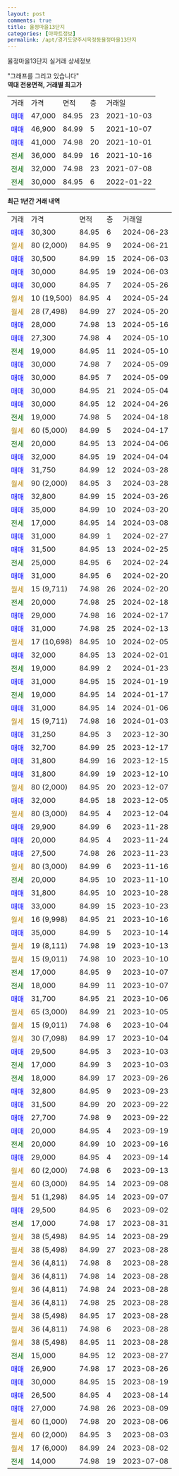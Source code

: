 ```yaml
---
layout: post
comments: true
title: 율정마을13단지
categories: [아파트정보]
permalink: /apt/경기도양주시옥정동율정마을13단지
---
```


율정마을13단지 실거래 상세정보

<script type="text/javascript">
  google.charts.load('current', {'packages':['line', 'corechart']});
  google.charts.setOnLoadCallback(drawChart);

  function drawChart() {
    var data = new google.visualization.DataTable();
    data.addColumn('date', '거래일');
    data.addColumn('number', "매매");
    data.addColumn('number', "전세");
    data.addColumn('number', "전매");

    data.addRows([[new Date(Date.parse("2024-06-23")), 30300, null, null], [new Date(Date.parse("2024-06-21")), null, null, null], [new Date(Date.parse("2024-06-03")), 30500, null, null], [new Date(Date.parse("2024-06-03")), 30000, null, null], [new Date(Date.parse("2024-05-26")), 30000, null, null], [new Date(Date.parse("2024-05-24")), null, null, null], [new Date(Date.parse("2024-05-20")), null, null, null], [new Date(Date.parse("2024-05-16")), 28000, null, null], [new Date(Date.parse("2024-05-10")), 27300, null, null], [new Date(Date.parse("2024-05-10")), null, 19000, null], [new Date(Date.parse("2024-05-09")), 30000, null, null], [new Date(Date.parse("2024-05-09")), 30000, null, null], [new Date(Date.parse("2024-05-04")), 30000, null, null], [new Date(Date.parse("2024-04-26")), 30000, null, null], [new Date(Date.parse("2024-04-18")), null, 19000, null], [new Date(Date.parse("2024-04-17")), null, null, null], [new Date(Date.parse("2024-04-06")), null, 20000, null], [new Date(Date.parse("2024-04-04")), 32000, null, null], [new Date(Date.parse("2024-03-28")), 31750, null, null], [new Date(Date.parse("2024-03-28")), null, null, null], [new Date(Date.parse("2024-03-26")), 32800, null, null], [new Date(Date.parse("2024-03-20")), 35000, null, null], [new Date(Date.parse("2024-03-08")), null, 17000, null], [new Date(Date.parse("2024-02-27")), 31000, null, null], [new Date(Date.parse("2024-02-25")), 31500, null, null], [new Date(Date.parse("2024-02-24")), null, 25000, null], [new Date(Date.parse("2024-02-20")), 31000, null, null], [new Date(Date.parse("2024-02-20")), null, null, null], [new Date(Date.parse("2024-02-18")), null, 20000, null], [new Date(Date.parse("2024-02-17")), 29000, null, null], [new Date(Date.parse("2024-02-13")), 31000, null, null], [new Date(Date.parse("2024-02-05")), null, null, null], [new Date(Date.parse("2024-02-01")), 32000, null, null], [new Date(Date.parse("2024-01-23")), null, 19000, null], [new Date(Date.parse("2024-01-19")), 31000, null, null], [new Date(Date.parse("2024-01-17")), null, 19000, null], [new Date(Date.parse("2024-01-06")), 31000, null, null], [new Date(Date.parse("2024-01-03")), null, null, null], [new Date(Date.parse("2023-12-30")), 31250, null, null], [new Date(Date.parse("2023-12-17")), 32700, null, null], [new Date(Date.parse("2023-12-15")), 31800, null, null], [new Date(Date.parse("2023-12-10")), 31800, null, null], [new Date(Date.parse("2023-12-07")), null, null, null], [new Date(Date.parse("2023-12-05")), 32000, null, null], [new Date(Date.parse("2023-12-04")), null, null, null], [new Date(Date.parse("2023-11-28")), 29900, null, null], [new Date(Date.parse("2023-11-24")), 20000, null, null], [new Date(Date.parse("2023-11-23")), 27500, null, null], [new Date(Date.parse("2023-11-16")), null, null, null], [new Date(Date.parse("2023-11-10")), null, 20000, null], [new Date(Date.parse("2023-10-28")), 31800, null, null], [new Date(Date.parse("2023-10-23")), 33000, null, null], [new Date(Date.parse("2023-10-16")), null, null, null], [new Date(Date.parse("2023-10-14")), 35000, null, null], [new Date(Date.parse("2023-10-13")), null, null, null], [new Date(Date.parse("2023-10-10")), null, null, null], [new Date(Date.parse("2023-10-07")), null, 17000, null], [new Date(Date.parse("2023-10-07")), null, 18000, null], [new Date(Date.parse("2023-10-06")), 31700, null, null], [new Date(Date.parse("2023-10-05")), null, null, null], [new Date(Date.parse("2023-10-04")), null, null, null], [new Date(Date.parse("2023-10-04")), null, null, null], [new Date(Date.parse("2023-10-03")), 29500, null, null], [new Date(Date.parse("2023-10-03")), null, 17000, null], [new Date(Date.parse("2023-09-26")), null, 18000, null], [new Date(Date.parse("2023-09-23")), 32800, null, null], [new Date(Date.parse("2023-09-22")), 31500, null, null], [new Date(Date.parse("2023-09-22")), 27700, null, null], [new Date(Date.parse("2023-09-19")), 20000, null, null], [new Date(Date.parse("2023-09-16")), null, 20000, null], [new Date(Date.parse("2023-09-14")), 29000, null, null], [new Date(Date.parse("2023-09-13")), null, null, null], [new Date(Date.parse("2023-09-08")), null, null, null], [new Date(Date.parse("2023-09-07")), null, null, null], [new Date(Date.parse("2023-09-02")), 29500, null, null], [new Date(Date.parse("2023-08-31")), null, 17000, null], [new Date(Date.parse("2023-08-29")), null, null, null], [new Date(Date.parse("2023-08-28")), null, null, null], [new Date(Date.parse("2023-08-28")), null, null, null], [new Date(Date.parse("2023-08-28")), null, null, null], [new Date(Date.parse("2023-08-28")), null, null, null], [new Date(Date.parse("2023-08-28")), null, null, null], [new Date(Date.parse("2023-08-28")), null, null, null], [new Date(Date.parse("2023-08-28")), null, null, null], [new Date(Date.parse("2023-08-28")), null, null, null], [new Date(Date.parse("2023-08-27")), null, 15000, null], [new Date(Date.parse("2023-08-26")), 26900, null, null], [new Date(Date.parse("2023-08-19")), 30000, null, null], [new Date(Date.parse("2023-08-14")), 26500, null, null], [new Date(Date.parse("2023-08-09")), 27000, null, null], [new Date(Date.parse("2023-08-06")), null, null, null], [new Date(Date.parse("2023-08-03")), null, null, null], [new Date(Date.parse("2023-08-02")), null, null, null], [new Date(Date.parse("2023-07-08")), null, 14000, null]]);

    var options = {
      hAxis: {
        format: 'yyyy/MM/dd'
      },    
      lineWidth: 0,
      pointsVisible: true,    
      title: '최근 1년간 유형별 실거래가 분포',
      legend: { position: 'bottom' }
    };

    var formatter = new google.visualization.NumberFormat({pattern:'###,###'} );
    formatter.format(data, 1);
    formatter.format(data, 2);
    
    setTimeout(function() {
        var chart = new google.visualization.LineChart(document.getElementById('columnchart_material'));
        chart.draw(data, (options));
        document.getElementById('loading').style.display = 'none';
    }, 200);
  }
</script>


<div id="loading" style="z-index:20; display: block; margin-left: 0px">"그래프를 그리고 있습니다"</div>
<div id="columnchart_material" style="width: 95%; margin-left: 0px; display: block"></div>
<!-- contents start -->
<b>역대 전용면적, 거래별 최고가</b>
<table class="sortable">
    <tr>
      <td>거래</td>
      <td>가격</td>
      <td>면적</td>
      <td>층</td>
      <td>거래일</td>
    </tr>
        <tr>
          <td><a style="color: blue">매매</a></td>
          <td>47,000</td>
          <td>84.95</td>
          <td>23</td>
          <td>2021-10-03</td>
        </tr>            <tr>
          <td><a style="color: blue">매매</a></td>
          <td>46,900</td>
          <td>84.99</td>
          <td>5</td>
          <td>2021-10-07</td>
        </tr>            <tr>
          <td><a style="color: blue">매매</a></td>
          <td>41,000</td>
          <td>74.98</td>
          <td>20</td>
          <td>2021-10-01</td>
        </tr>        
        <tr>
              <td><a style="color: darkgreen">전세</a></td>
              <td>36,000</td>
              <td>84.99</td>
              <td>16</td>
              <td>2021-10-16</td>
            </tr>            <tr>
              <td><a style="color: darkgreen">전세</a></td>
              <td>32,000</td>
              <td>74.98</td>
              <td>23</td>
              <td>2021-07-08</td>
            </tr>            <tr>
              <td><a style="color: darkgreen">전세</a></td>
              <td>30,000</td>
              <td>84.95</td>
              <td>6</td>
              <td>2022-01-22</td>
            </tr>        
    
</table>

<b>최근 1년간 거래 내역</b>

<table class="sortable">
    <tr>
      <td>거래</td>
      <td>가격</td>
      <td>면적</td>
      <td>층</td>
      <td>거래일</td>
    </tr>
    <tr>
      <td><a style="color: blue">매매</a></td>
      <td>30,300</td>
      <td>84.95</td>
      <td>6</td>
      <td>2024-06-23</td>
    </tr>          <tr>
      <td><a style="color: darkgoldenrod">월세</a></td>
      <td>80 (2,000)</td>
      <td>84.95</td>
      <td>9</td>
      <td>2024-06-21</td>
    </tr>          <tr>
      <td><a style="color: blue">매매</a></td>
      <td>30,500</td>
      <td>84.99</td>
      <td>15</td>
      <td>2024-06-03</td>
    </tr>          <tr>
      <td><a style="color: blue">매매</a></td>
      <td>30,000</td>
      <td>84.95</td>
      <td>19</td>
      <td>2024-06-03</td>
    </tr>          <tr>
      <td><a style="color: blue">매매</a></td>
      <td>30,000</td>
      <td>84.95</td>
      <td>7</td>
      <td>2024-05-26</td>
    </tr>          <tr>
      <td><a style="color: darkgoldenrod">월세</a></td>
      <td>10 (19,500)</td>
      <td>84.95</td>
      <td>4</td>
      <td>2024-05-24</td>
    </tr>          <tr>
      <td><a style="color: darkgoldenrod">월세</a></td>
      <td>28 (7,498)</td>
      <td>84.99</td>
      <td>27</td>
      <td>2024-05-20</td>
    </tr>          <tr>
      <td><a style="color: blue">매매</a></td>
      <td>28,000</td>
      <td>74.98</td>
      <td>13</td>
      <td>2024-05-16</td>
    </tr>          <tr>
      <td><a style="color: blue">매매</a></td>
      <td>27,300</td>
      <td>74.98</td>
      <td>4</td>
      <td>2024-05-10</td>
    </tr>          <tr>
      <td><a style="color: darkgreen">전세</a></td>
      <td>19,000</td>
      <td>84.95</td>
      <td>11</td>
      <td>2024-05-10</td>
    </tr>          <tr>
      <td><a style="color: blue">매매</a></td>
      <td>30,000</td>
      <td>74.98</td>
      <td>7</td>
      <td>2024-05-09</td>
    </tr>          <tr>
      <td><a style="color: blue">매매</a></td>
      <td>30,000</td>
      <td>84.95</td>
      <td>7</td>
      <td>2024-05-09</td>
    </tr>          <tr>
      <td><a style="color: blue">매매</a></td>
      <td>30,000</td>
      <td>84.95</td>
      <td>21</td>
      <td>2024-05-04</td>
    </tr>          <tr>
      <td><a style="color: blue">매매</a></td>
      <td>30,000</td>
      <td>84.95</td>
      <td>12</td>
      <td>2024-04-26</td>
    </tr>          <tr>
      <td><a style="color: darkgreen">전세</a></td>
      <td>19,000</td>
      <td>74.98</td>
      <td>5</td>
      <td>2024-04-18</td>
    </tr>          <tr>
      <td><a style="color: darkgoldenrod">월세</a></td>
      <td>60 (5,000)</td>
      <td>84.99</td>
      <td>5</td>
      <td>2024-04-17</td>
    </tr>          <tr>
      <td><a style="color: darkgreen">전세</a></td>
      <td>20,000</td>
      <td>84.95</td>
      <td>13</td>
      <td>2024-04-06</td>
    </tr>          <tr>
      <td><a style="color: blue">매매</a></td>
      <td>32,000</td>
      <td>84.95</td>
      <td>19</td>
      <td>2024-04-04</td>
    </tr>          <tr>
      <td><a style="color: blue">매매</a></td>
      <td>31,750</td>
      <td>84.99</td>
      <td>12</td>
      <td>2024-03-28</td>
    </tr>          <tr>
      <td><a style="color: darkgoldenrod">월세</a></td>
      <td>90 (2,000)</td>
      <td>84.95</td>
      <td>3</td>
      <td>2024-03-28</td>
    </tr>          <tr>
      <td><a style="color: blue">매매</a></td>
      <td>32,800</td>
      <td>84.99</td>
      <td>15</td>
      <td>2024-03-26</td>
    </tr>          <tr>
      <td><a style="color: blue">매매</a></td>
      <td>35,000</td>
      <td>84.99</td>
      <td>10</td>
      <td>2024-03-20</td>
    </tr>          <tr>
      <td><a style="color: darkgreen">전세</a></td>
      <td>17,000</td>
      <td>84.95</td>
      <td>14</td>
      <td>2024-03-08</td>
    </tr>          <tr>
      <td><a style="color: blue">매매</a></td>
      <td>31,000</td>
      <td>84.99</td>
      <td>1</td>
      <td>2024-02-27</td>
    </tr>          <tr>
      <td><a style="color: blue">매매</a></td>
      <td>31,500</td>
      <td>84.95</td>
      <td>13</td>
      <td>2024-02-25</td>
    </tr>          <tr>
      <td><a style="color: darkgreen">전세</a></td>
      <td>25,000</td>
      <td>84.95</td>
      <td>6</td>
      <td>2024-02-24</td>
    </tr>          <tr>
      <td><a style="color: blue">매매</a></td>
      <td>31,000</td>
      <td>84.95</td>
      <td>6</td>
      <td>2024-02-20</td>
    </tr>          <tr>
      <td><a style="color: darkgoldenrod">월세</a></td>
      <td>15 (9,711)</td>
      <td>74.98</td>
      <td>26</td>
      <td>2024-02-20</td>
    </tr>          <tr>
      <td><a style="color: darkgreen">전세</a></td>
      <td>20,000</td>
      <td>74.98</td>
      <td>25</td>
      <td>2024-02-18</td>
    </tr>          <tr>
      <td><a style="color: blue">매매</a></td>
      <td>29,000</td>
      <td>74.98</td>
      <td>16</td>
      <td>2024-02-17</td>
    </tr>          <tr>
      <td><a style="color: blue">매매</a></td>
      <td>31,000</td>
      <td>74.98</td>
      <td>25</td>
      <td>2024-02-13</td>
    </tr>          <tr>
      <td><a style="color: darkgoldenrod">월세</a></td>
      <td>17 (10,698)</td>
      <td>84.95</td>
      <td>10</td>
      <td>2024-02-05</td>
    </tr>          <tr>
      <td><a style="color: blue">매매</a></td>
      <td>32,000</td>
      <td>84.95</td>
      <td>13</td>
      <td>2024-02-01</td>
    </tr>          <tr>
      <td><a style="color: darkgreen">전세</a></td>
      <td>19,000</td>
      <td>84.99</td>
      <td>2</td>
      <td>2024-01-23</td>
    </tr>          <tr>
      <td><a style="color: blue">매매</a></td>
      <td>31,000</td>
      <td>84.95</td>
      <td>15</td>
      <td>2024-01-19</td>
    </tr>          <tr>
      <td><a style="color: darkgreen">전세</a></td>
      <td>19,000</td>
      <td>84.95</td>
      <td>14</td>
      <td>2024-01-17</td>
    </tr>          <tr>
      <td><a style="color: blue">매매</a></td>
      <td>31,000</td>
      <td>84.95</td>
      <td>14</td>
      <td>2024-01-06</td>
    </tr>          <tr>
      <td><a style="color: darkgoldenrod">월세</a></td>
      <td>15 (9,711)</td>
      <td>74.98</td>
      <td>16</td>
      <td>2024-01-03</td>
    </tr>          <tr>
      <td><a style="color: blue">매매</a></td>
      <td>31,250</td>
      <td>84.95</td>
      <td>3</td>
      <td>2023-12-30</td>
    </tr>          <tr>
      <td><a style="color: blue">매매</a></td>
      <td>32,700</td>
      <td>84.99</td>
      <td>25</td>
      <td>2023-12-17</td>
    </tr>          <tr>
      <td><a style="color: blue">매매</a></td>
      <td>31,800</td>
      <td>84.99</td>
      <td>16</td>
      <td>2023-12-15</td>
    </tr>          <tr>
      <td><a style="color: blue">매매</a></td>
      <td>31,800</td>
      <td>84.99</td>
      <td>19</td>
      <td>2023-12-10</td>
    </tr>          <tr>
      <td><a style="color: darkgoldenrod">월세</a></td>
      <td>80 (2,000)</td>
      <td>84.95</td>
      <td>20</td>
      <td>2023-12-07</td>
    </tr>          <tr>
      <td><a style="color: blue">매매</a></td>
      <td>32,000</td>
      <td>84.95</td>
      <td>18</td>
      <td>2023-12-05</td>
    </tr>          <tr>
      <td><a style="color: darkgoldenrod">월세</a></td>
      <td>80 (3,000)</td>
      <td>84.95</td>
      <td>4</td>
      <td>2023-12-04</td>
    </tr>          <tr>
      <td><a style="color: blue">매매</a></td>
      <td>29,900</td>
      <td>84.99</td>
      <td>6</td>
      <td>2023-11-28</td>
    </tr>          <tr>
      <td><a style="color: blue">매매</a></td>
      <td>20,000</td>
      <td>84.95</td>
      <td>4</td>
      <td>2023-11-24</td>
    </tr>          <tr>
      <td><a style="color: blue">매매</a></td>
      <td>27,500</td>
      <td>74.98</td>
      <td>26</td>
      <td>2023-11-23</td>
    </tr>          <tr>
      <td><a style="color: darkgoldenrod">월세</a></td>
      <td>80 (3,000)</td>
      <td>84.99</td>
      <td>6</td>
      <td>2023-11-16</td>
    </tr>          <tr>
      <td><a style="color: darkgreen">전세</a></td>
      <td>20,000</td>
      <td>84.95</td>
      <td>10</td>
      <td>2023-11-10</td>
    </tr>          <tr>
      <td><a style="color: blue">매매</a></td>
      <td>31,800</td>
      <td>84.95</td>
      <td>10</td>
      <td>2023-10-28</td>
    </tr>          <tr>
      <td><a style="color: blue">매매</a></td>
      <td>33,000</td>
      <td>84.99</td>
      <td>15</td>
      <td>2023-10-23</td>
    </tr>          <tr>
      <td><a style="color: darkgoldenrod">월세</a></td>
      <td>16 (9,998)</td>
      <td>84.95</td>
      <td>21</td>
      <td>2023-10-16</td>
    </tr>          <tr>
      <td><a style="color: blue">매매</a></td>
      <td>35,000</td>
      <td>84.99</td>
      <td>5</td>
      <td>2023-10-14</td>
    </tr>          <tr>
      <td><a style="color: darkgoldenrod">월세</a></td>
      <td>19 (8,111)</td>
      <td>74.98</td>
      <td>19</td>
      <td>2023-10-13</td>
    </tr>          <tr>
      <td><a style="color: darkgoldenrod">월세</a></td>
      <td>15 (9,011)</td>
      <td>74.98</td>
      <td>10</td>
      <td>2023-10-10</td>
    </tr>          <tr>
      <td><a style="color: darkgreen">전세</a></td>
      <td>17,000</td>
      <td>84.95</td>
      <td>9</td>
      <td>2023-10-07</td>
    </tr>          <tr>
      <td><a style="color: darkgreen">전세</a></td>
      <td>18,000</td>
      <td>84.99</td>
      <td>11</td>
      <td>2023-10-07</td>
    </tr>          <tr>
      <td><a style="color: blue">매매</a></td>
      <td>31,700</td>
      <td>84.95</td>
      <td>21</td>
      <td>2023-10-06</td>
    </tr>          <tr>
      <td><a style="color: darkgoldenrod">월세</a></td>
      <td>65 (3,000)</td>
      <td>84.99</td>
      <td>21</td>
      <td>2023-10-05</td>
    </tr>          <tr>
      <td><a style="color: darkgoldenrod">월세</a></td>
      <td>15 (9,011)</td>
      <td>74.98</td>
      <td>6</td>
      <td>2023-10-04</td>
    </tr>          <tr>
      <td><a style="color: darkgoldenrod">월세</a></td>
      <td>30 (7,098)</td>
      <td>84.99</td>
      <td>17</td>
      <td>2023-10-04</td>
    </tr>          <tr>
      <td><a style="color: blue">매매</a></td>
      <td>29,500</td>
      <td>84.95</td>
      <td>3</td>
      <td>2023-10-03</td>
    </tr>          <tr>
      <td><a style="color: darkgreen">전세</a></td>
      <td>17,000</td>
      <td>84.99</td>
      <td>3</td>
      <td>2023-10-03</td>
    </tr>          <tr>
      <td><a style="color: darkgreen">전세</a></td>
      <td>18,000</td>
      <td>84.99</td>
      <td>17</td>
      <td>2023-09-26</td>
    </tr>          <tr>
      <td><a style="color: blue">매매</a></td>
      <td>32,800</td>
      <td>84.95</td>
      <td>9</td>
      <td>2023-09-23</td>
    </tr>          <tr>
      <td><a style="color: blue">매매</a></td>
      <td>31,500</td>
      <td>84.99</td>
      <td>20</td>
      <td>2023-09-22</td>
    </tr>          <tr>
      <td><a style="color: blue">매매</a></td>
      <td>27,700</td>
      <td>74.98</td>
      <td>9</td>
      <td>2023-09-22</td>
    </tr>          <tr>
      <td><a style="color: blue">매매</a></td>
      <td>20,000</td>
      <td>84.95</td>
      <td>4</td>
      <td>2023-09-19</td>
    </tr>          <tr>
      <td><a style="color: darkgreen">전세</a></td>
      <td>20,000</td>
      <td>84.99</td>
      <td>10</td>
      <td>2023-09-16</td>
    </tr>          <tr>
      <td><a style="color: blue">매매</a></td>
      <td>29,000</td>
      <td>84.95</td>
      <td>4</td>
      <td>2023-09-14</td>
    </tr>          <tr>
      <td><a style="color: darkgoldenrod">월세</a></td>
      <td>60 (2,000)</td>
      <td>74.98</td>
      <td>6</td>
      <td>2023-09-13</td>
    </tr>          <tr>
      <td><a style="color: darkgoldenrod">월세</a></td>
      <td>60 (3,000)</td>
      <td>84.95</td>
      <td>14</td>
      <td>2023-09-08</td>
    </tr>          <tr>
      <td><a style="color: darkgoldenrod">월세</a></td>
      <td>51 (1,298)</td>
      <td>84.95</td>
      <td>14</td>
      <td>2023-09-07</td>
    </tr>          <tr>
      <td><a style="color: blue">매매</a></td>
      <td>29,500</td>
      <td>84.95</td>
      <td>6</td>
      <td>2023-09-02</td>
    </tr>          <tr>
      <td><a style="color: darkgreen">전세</a></td>
      <td>17,000</td>
      <td>74.98</td>
      <td>17</td>
      <td>2023-08-31</td>
    </tr>          <tr>
      <td><a style="color: darkgoldenrod">월세</a></td>
      <td>38 (5,498)</td>
      <td>84.95</td>
      <td>14</td>
      <td>2023-08-29</td>
    </tr>          <tr>
      <td><a style="color: darkgoldenrod">월세</a></td>
      <td>38 (5,498)</td>
      <td>84.99</td>
      <td>27</td>
      <td>2023-08-28</td>
    </tr>          <tr>
      <td><a style="color: darkgoldenrod">월세</a></td>
      <td>36 (4,811)</td>
      <td>74.98</td>
      <td>8</td>
      <td>2023-08-28</td>
    </tr>          <tr>
      <td><a style="color: darkgoldenrod">월세</a></td>
      <td>36 (4,811)</td>
      <td>74.98</td>
      <td>14</td>
      <td>2023-08-28</td>
    </tr>          <tr>
      <td><a style="color: darkgoldenrod">월세</a></td>
      <td>36 (4,811)</td>
      <td>74.98</td>
      <td>24</td>
      <td>2023-08-28</td>
    </tr>          <tr>
      <td><a style="color: darkgoldenrod">월세</a></td>
      <td>36 (4,811)</td>
      <td>74.98</td>
      <td>25</td>
      <td>2023-08-28</td>
    </tr>          <tr>
      <td><a style="color: darkgoldenrod">월세</a></td>
      <td>38 (5,498)</td>
      <td>84.95</td>
      <td>17</td>
      <td>2023-08-28</td>
    </tr>          <tr>
      <td><a style="color: darkgoldenrod">월세</a></td>
      <td>36 (4,811)</td>
      <td>74.98</td>
      <td>6</td>
      <td>2023-08-28</td>
    </tr>          <tr>
      <td><a style="color: darkgoldenrod">월세</a></td>
      <td>38 (5,498)</td>
      <td>84.95</td>
      <td>11</td>
      <td>2023-08-28</td>
    </tr>          <tr>
      <td><a style="color: darkgreen">전세</a></td>
      <td>15,000</td>
      <td>84.95</td>
      <td>12</td>
      <td>2023-08-27</td>
    </tr>          <tr>
      <td><a style="color: blue">매매</a></td>
      <td>26,900</td>
      <td>74.98</td>
      <td>17</td>
      <td>2023-08-26</td>
    </tr>          <tr>
      <td><a style="color: blue">매매</a></td>
      <td>30,000</td>
      <td>84.95</td>
      <td>15</td>
      <td>2023-08-19</td>
    </tr>          <tr>
      <td><a style="color: blue">매매</a></td>
      <td>26,500</td>
      <td>84.95</td>
      <td>4</td>
      <td>2023-08-14</td>
    </tr>          <tr>
      <td><a style="color: blue">매매</a></td>
      <td>27,000</td>
      <td>74.98</td>
      <td>26</td>
      <td>2023-08-09</td>
    </tr>          <tr>
      <td><a style="color: darkgoldenrod">월세</a></td>
      <td>60 (1,000)</td>
      <td>74.98</td>
      <td>20</td>
      <td>2023-08-06</td>
    </tr>          <tr>
      <td><a style="color: darkgoldenrod">월세</a></td>
      <td>60 (2,000)</td>
      <td>84.95</td>
      <td>3</td>
      <td>2023-08-03</td>
    </tr>          <tr>
      <td><a style="color: darkgoldenrod">월세</a></td>
      <td>17 (6,000)</td>
      <td>84.99</td>
      <td>24</td>
      <td>2023-08-02</td>
    </tr>          <tr>
      <td><a style="color: darkgreen">전세</a></td>
      <td>14,000</td>
      <td>74.98</td>
      <td>19</td>
      <td>2023-07-08</td>
    </tr>      </table>
<!-- contents end -->    

